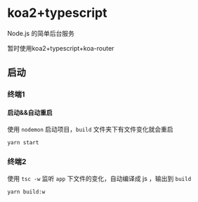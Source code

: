 # koa2+typescript
Node.js 的简单后台服务

暂时使用koa2+typescript+koa-router

## 启动
### 终端1
#### 启动&&自动重启
使用 `nodemon` 启动项目，`build` 文件夹下有文件变化就会重启
```
yarn start
```

### 终端2 
使用 `tsc -w` 监听 `app` 下文件的变化，自动编译成 js ，输出到 `build`
```
yarn build:w
```

